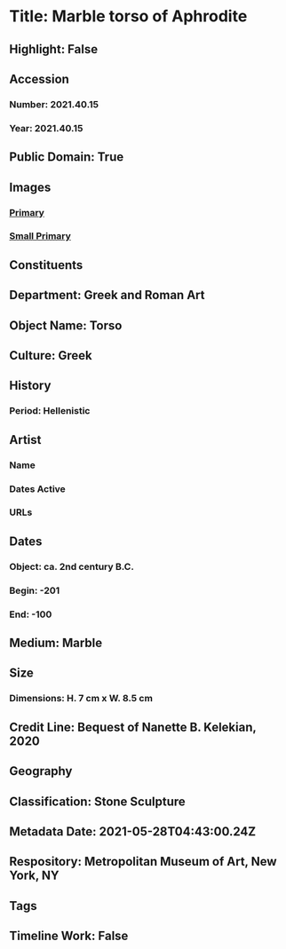 # Title: Marble torso of Aphrodite
## Highlight: False
## Accession
### Number: 2021.40.15
### Year: 2021.40.15
## Public Domain: True
## Images
### [Primary](https://images.metmuseum.org/CRDImages/gr/original/KN217d.jpg)
### [Small Primary](https://images.metmuseum.org/CRDImages/gr/web-large/KN217d.jpg)
## Constituents
## Department: Greek and Roman Art
## Object Name: Torso
## Culture: Greek
## History
### Period: Hellenistic
## Artist
### Name
### Dates Active
### URLs
## Dates
### Object: ca. 2nd century B.C.
### Begin: -201
### End: -100
## Medium: Marble
## Size
### Dimensions: H. 7 cm x W. 8.5 cm
## Credit Line: Bequest of Nanette B. Kelekian, 2020
## Geography
## Classification: Stone Sculpture
## Metadata Date: 2021-05-28T04:43:00.24Z
## Respository: Metropolitan Museum of Art, New York, NY
## Tags
## Timeline Work: False